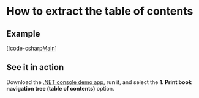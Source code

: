 # How to extract the table of contents

## Example

[!code-csharp[Main](../../Source/VersOne.Epub.ConsoleDemo/PrintNavigation.cs)]

## See it in action

Download the [.NET console demo app](https://github.com/vers-one/EpubReader/releases/latest/download/ConsoleDemo.zip), run it, and select the **1. Print book navigation tree (table of contents)** option.
